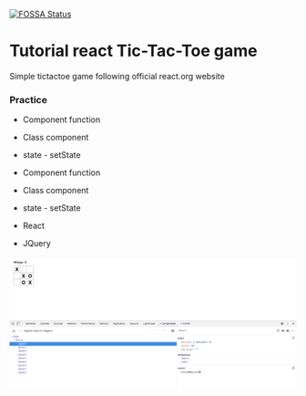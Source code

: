 [![FOSSA Status](https://app.fossa.com/api/projects/custom%2B31577%2Fgithub.com%2Flfernandez79%2FreactTictactoe.svg?type=large)](https://app.fossa.com/projects/custom%2B31577%2Fgithub.com%2Flfernandez79%2FreactTictactoe?ref=badge_large)

# Tutorial react Tic-Tac-Toe game
 Simple tictactoe game following official react.org website

### Practice

* Component function
* Class component
* state - setState

* Component function
* Class component
* state - setState
* React
* JQuery 


![ScreenShot](./src/screenTic.png)